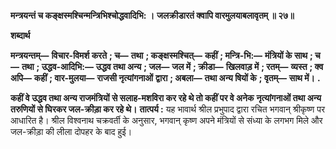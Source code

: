 **मन्त्रयन्तं च कङ्क्षस्मश्चिन्मन्त्रिभिश्चोद्धवादिभि: ।** **जलक्रीडारतं क्वापि वारमुलयाबलावृतम् ॥ २७॥** 

**शब्दार्थ** 

**मन्त्रयन्तम्—** **विचार-विमर्श करते** **; च—** **तथा** **; कङ्क्षस्मश्चित्—** **कहीं** **; मन्त्रि-भि:—** **मंत्रियों के साथ** **; च—** **तथा** **; उद्धव-आदिभि:—** **उद्धव तथा अन्य** **; जल—** **जल में** **; क्रीडा—** **खिलवाड़ में** **; रतम्—** **व्यस्त** **; क्व अपि—** **कहीं** **; वार-मुलया—** **राजसी नृत्यांगनाओं** **द्वारा** **; अबला—** **तथा अन्य षियों के** **; वृतम्—** **साथ में।** **.** 

**कहीं वे उद्धव तथा अन्य राजमंत्रियों से सलाह-मशविरा कर रहे थे तो कहीं पर वे अनेक** **नृत्यांगनाओं तथा अन्य तरुणियों से घिरकर जल-क्रीड़ा कर रहे थे।** **तात्पर्य :** यह भावार्थ श्रील प्रभुपाद द्वारा रचित भगवान् श्रीकृष्ण पर आधारित है। श्रील विश्वनाथ चक्रवर्ती के अनुसार, भगवान् कृष्ण अपने मंत्रियों से संध्या के लगभग मिले और जल-क्रीड़ा की लीला दोपहर के बाद हुई।  